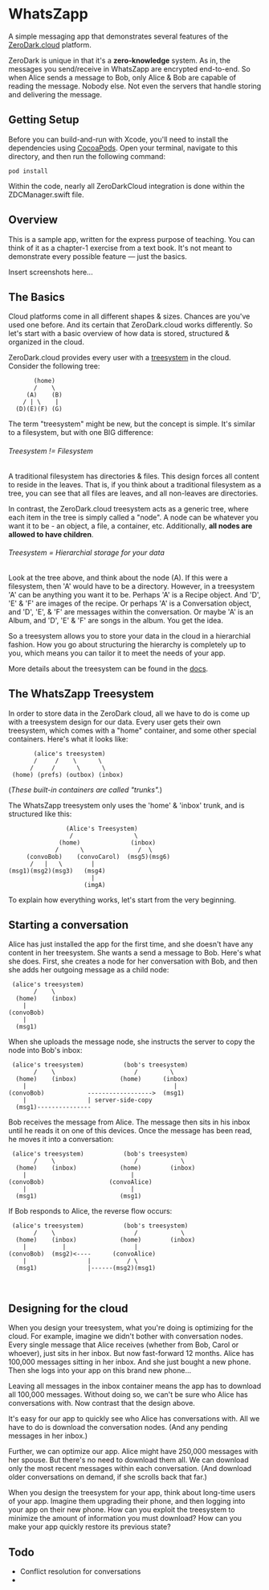 # WhatsZapp

A simple messaging app that demonstrates several features of the [ZeroDark.cloud](https://www.zerodark.cloud/) platform.



ZeroDark is unique in that it's a **zero-knowledge** system. As in, the messages you send/receive in WhatsZapp are encrypted end-to-end. So when Alice sends a message to Bob, only Alice & Bob are capable of reading the message. Nobody else. Not even the servers that handle storing and delivering the message.



## Getting Setup

Before you can build-and-run with Xcode, you'll need to install the dependencies using [CocoaPods](https://cocoapods.org/). Open your terminal, navigate to this directory, and then run the following command:

```
pod install
```



Within the code, nearly all ZeroDarkCloud integration is done within the ZDCManager.swift file.



## Overview

This is a sample app, written for the express purpose of teaching. You can think of it as a chapter-1 exercise from a text book. It's not meant to demonstrate every possible feature — just the basics.



Insert screenshots here...



## The Basics

Cloud platforms come in all different shapes & sizes. Chances are you've used one before. And its certain that ZeroDark.cloud works differently. So let's start with a basic overview of how data is stored, structured & organized in the cloud.



ZeroDark.cloud provides every user with a [treesystem](https://zerodarkcloud.readthedocs.io/en/latest/client/tree/) in the cloud. Consider the following tree:

```
       (home)
       /    \
     (A)    (B)
    / | \    |
  (D)(E)(F) (G)
```



The term "treesystem" might be new, but the concept is simple. It's similar to a filesystem, but with one BIG difference:



###### Treesystem != Filesystem

A traditional filesystem has directories & files. This design forces all content to reside in the leaves. That is, if you think about a traditional filesystem as a tree, you can see that all files are leaves, and all non-leaves are directories.

In contrast, the ZeroDark.cloud treesystem acts as a generic tree, where each item in the tree is simply called a "node". A node can be whatever you want it to be - an object, a file, a container, etc. Additionally, **all nodes are allowed to have children**.



###### Treesystem = Hierarchial storage for your data

Look at the tree above, and think about the node (A). If this were a filesystem, then 'A' would have to be a directory. However, in a treesystem 'A' can be anything you want it to be. Perhaps 'A' is a Recipe object. And 'D', 'E' & 'F' are images of the recipe. Or perhaps 'A' is a Conversation object, and 'D', 'E', & 'F' are messages within the conversation. Or maybe 'A' is an Album, and 'D', 'E' & 'F' are songs in the album. You get the idea. 



So a treesystem allows you to store your data in the cloud in a hierarchial fashion. How you go about structuring the hierarchy is completely up to you, which means you can tailor it to meet the needs of your app.



More details about the treesystem can be found in the [docs](https://zerodarkcloud.readthedocs.io/en/latest/client/tree/).



## The WhatsZapp Treesystem

In order to store data in the ZeroDark cloud, all we have to do is come up with a treesystem design for our data. Every user gets their own treesystem, which comes with a "home" container, and some other special containers. Here's what it looks like:

```
       (alice's treesystem)
       /     /    \      \ 
      /     /      \      \
 (home) (prefs) (outbox) (inbox) 
```

(*These built-in containers are called "trunks".*)

The WhatsZapp treesystem only uses the 'home' & 'inbox' trunk, and is structured like this:

```
                (Alice's Treesystem)
                 /                 \
              (home)              (inbox)    
             /      \               /  \
     (convoBob)    (convoCarol)  (msg5)(msg6)
      /   |   \        |
(msg1)(msg2)(msg3)   (msg4)
                       |
                     (imgA)
```

To explain how everything works, let's start from the very beginning.



## Starting a conversation

Alice has just installed the app for the first time, and she doesn't have any content in her treesystem. She wants a send a message to Bob. Here's what she does. First, she creates a node for her conversation with Bob, and then she adds her outgoing message as a child node:

```
 (alice's treesystem)
       /    \
  (home)    (inbox)
    |
(convoBob)
    |
  (msg1)
```

When she uploads the message node, she instructs the server to copy the node into Bob's inbox:

```
 (alice's treesystem)           (bob's treesystem)
       /    \                      /         \
  (home)    (inbox)            (home)      (inbox)
    |                                         |
(convoBob)            ------------------>  (msg1)
    |                 | server-side-copy
  (msg1)---------------
```

Bob receives the message from Alice. The message then sits in his inbox until he reads it on one of this devices. Once the message has been read, he moves it into a conversation:

```
 (alice's treesystem)           (bob's treesystem)
       /    \                      /            \
  (home)    (inbox)            (home)        (inbox)
    |                             |
(convoBob)                  (convoAlice)
    |                             | 
  (msg1)                       (msg1)
```

If Bob responds to Alice, the reverse flow occurs:

```
 (alice's treesystem)           (bob's treesystem)
       /    \                      /            \
  (home)    (inbox)            (home)        (inbox)
    |          |                   |
(convoBob)  (msg2)<----      (convoAlice)
    |                 |          / \
  (msg1)              |------(msg2)(msg1)
```

&nbsp;

## Designing for the cloud

When you design your treesystem, what you're doing is optimizing for the cloud. For example, imagine we didn't bother with conversation nodes. Every single message that Alice receives (whether from Bob, Carol or whoever), just sits in her inbox. But now fast-forward 12 months. Alice has 100,000 messages sitting in her inbox. And she just bought a new phone. Then she logs into your app on this brand new phone...

Leaving all messages in the inbox container means the app has to download all 100,000 messages. Without doing so, we can't be sure who Alice has conversations with. Now contrast that the design above.

It's easy for our app to quickly see who Alice has conversations with. All we have to do is download the conversation nodes. (And any pending messages in her inbox.)

Further, we can optimize our app. Alice might have 250,000 messages with her spouse. But there's no need to download them all. We can download only the most recent messages within each conversation. (And download older conversations on demand, if she scrolls back that far.)



When you design the treesystem for your app, think about long-time users of your app. Imagine them upgrading their phone, and then logging into your app on their new phone. How can you exploit the treesystem to minimize the amount of information you must download? How can you make your app quickly restore its previous state?



## Todo

- Conflict resolution for conversations
- 